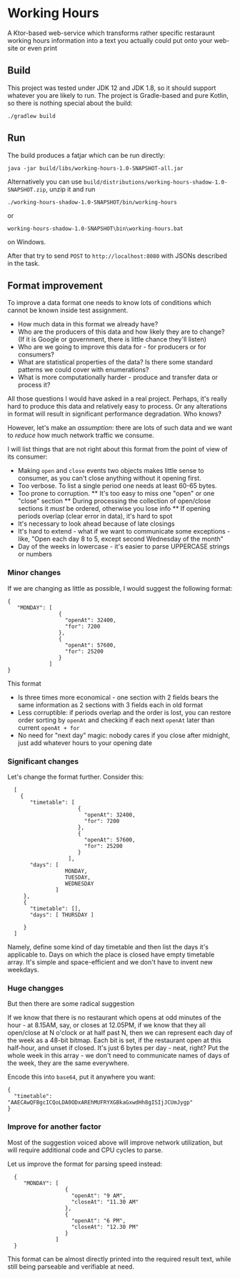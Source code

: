 # Working Hours

A Ktor-based web-service which transforms rather specific restaraunt working hours information into 
a text you actually could put onto your web-site or even print

## Build

This project was tested under JDK 12 and JDK 1.8, so it should support whatever you are likely to run.
The project is Gradle-based and pure Kotlin, so there is nothing special about the build: 

    ./gradlew build

## Run

The build produces a fatjar which can be run directly:

    java -jar build/libs/working-hours-1.0-SNAPSHOT-all.jar
	
Alternatively you can use `build/distributions/working-hours-shadow-1.0-SNAPSHOT.zip`, unzip it and run 

    ./working-hours-shadow-1.0-SNAPSHOT/bin/working-hours
	
or 

    working-hours-shadow-1.0-SNAPSHOT\bin\working-hours.bat
	
on Windows.
    
    
After that try to send `POST` to `http://localhost:8080` with JSONs described in the task.

## Format improvement 

To improve a data format one needs to know lots of conditions which cannot be known inside test assignment. 

* How much data in this format we already have?
* Who are the producers of this data and how likely they are to change? (If it is Google or government, 
there is little chance they'll listen) 
* Who are we going to improve this data for - for producers or for consumers?
* What are statistical properties of the data? Is there some standard patterns we could cover with enumerations?
* What is more computationally harder - produce and transfer data or process it?

All those questions I would have asked in a real project. Perhaps, it's really hard to produce this data and 
relatively easy to process. Or any alterations in format will result in significant performance degradation. Who knows?

However, let's make an *assumption*: there are lots of such data and we want to _reduce_ how much network traffic we consume.

I will list things that are not right about this format from the point of view of its consumer:

* Making `open` and `close` events two objects makes little sense to consumer, as you can't close anything without it opening first.
* Too verbose. To list a single period one needs at least 60-65 bytes.
* Too prone to corruption.
** It's too easy to miss one "open" or one "close" section
** During processing the collection of open/close sections it _must_ be ordered, otherwise you lose info
** If opening periods overlap (clear error in data), it's hard to spot
* It's necessary to look ahead because of late closings
* It's hard to extend - what if we want to communicate some exceptions - like, 
"Open each day 8 to 5, except second Wednesday of the month"
* Day of the weeks in lowercase - it's easier to parse UPPERCASE strings or numbers

### Minor changes

If we are changing as little as possible, I would suggest the following format: 

    { 
       "MONDAY": [
                    {
                      "openAt": 32400,
                      "for": 7200
                    },
                    {
                      "openAt": 57600,
                      "for": 25200
                    }
                 ]
    }
    
This format

- Is three times more economical - one section with 2 fields bears the same information as 2 sections with 
3 fields each in old format
- Less corruptible: if periods overlap and the order is lost, you can restore order sorting by `openAt` and 
checking if each next `openAt` later than current `openAt + for`
- No need for "next day" magic: nobody cares if you close after midnight, just add whatever hours to 
your opening date

### Significant changes

Let's change the format further. Consider this:  

      [ 
        {
           "timetable": [
                          {
                            "openAt": 32400,
                            "for": 7200
                          },
                          {
                            "openAt": 57600,
                            "for": 25200
                          }
                       ],
           "days": [
                      MONDAY,
                      TUESDAY,
                      WEDNESDAY
                   ]
         },
         {
           "timetable": [],
           "days": [ THURSDAY ] 
                          
         }		
      ]

Namely, define some kind of day timetable and then list the days it's applicable to. Days on which the place is
closed have empty timetable array. It's simple and space-efficient and we don't have to invent new weekdays.

### Huge changges

But then there are some radical suggestion

If we know that there is no restaurant which opens at odd minutes of the hour - at 8.15AM, say, or closes 
at 12.05PM, if we know that they all open/close at N o'clock or at half past N, then we can represent each 
day of the week as a 48-bit bitmap. Each bit is set, if the restaurant open at this half-hour, and unset if 
closed. It's just 6 bytes per day - neat, right? Put the whole week in this array - we don't need to 
communicate names of days of the week, they are the same everywhere. 

Encode this into `base64`, put it anywhere you want: 

    { 
	  "timetable": "AAECAwQFBgcICQoLDA0ODxAREhMUFRYXGBkaGxwdHh8gISIjJCUmJygp"
	}
	
### Improve for another factor

Most of the suggestion voiced above will improve network utilization, but will require additional code and CPU cycles to parse. 

Let us improve the format for parsing speed instead: 

      { 
         "MONDAY": [
                      {
                        "openAt": "9 AM",
                        "closeAt": "11.30 AM"
                      },
                      {
                        "openAt": "6 PM",
                        "closeAt": "12.30 PM"
                      }
                   ]
      }

This format can be almost directly printed into the required result text, while still being parseable and 
verifiable at need.